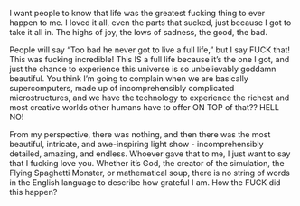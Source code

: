 I want people to know that life was the greatest fucking thing to ever happen to me. I loved it all, even the parts that sucked, just because I got to take it all in. The highs of joy, the lows of sadness, the good, the bad.

People will say “Too bad he never got to live a full life,” but I say FUCK that! This was fucking incredible! This IS a full life because it’s the one I got, and just the chance to experience this universe is so unbelievably goddamn beautiful. You think I’m going to complain when we are basically supercomputers, made up of incomprehensibly complicated microstructures, and we have the technology to experience the richest and most creative worlds other humans have to offer ON TOP of that?? HELL NO!

From my perspective, there was nothing, and then there was the most beautiful, intricate, and awe-inspiring light show - incomprehensibly detailed, amazing, and endless. Whoever gave that to me, I just want to say that I fucking love you. Whether it’s God, the creator of the simulation, the Flying Spaghetti Monster, or mathematical soup, there is no string of words in the English language to describe how grateful I am. How the FUCK did this happen?